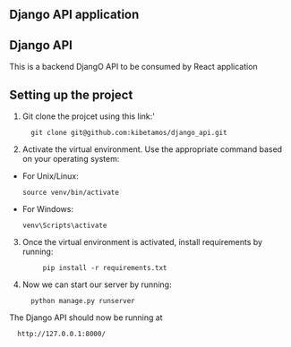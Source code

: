
## Django API application

## Django API </br>

This is a backend DjangO API to be consumed by React application</br>

## Setting up the project 

1. Git clone the projcet using this link:'
   
         git clone git@github.com:kibetamos/django_api.git


3. Activate the virtual environment. Use the appropriate command based on your operating system:

- For Unix/Linux:
  ```
  source venv/bin/activate
  ```

- For Windows:
  ```
  venv\Scripts\activate
  ```

3. Once the virtual environment is activated, install requirements by running:

            pip install -r requirements.txt

4. Now we can start our server by running:

         python manage.py runserver

The Django API should now be running at 

      http://127.0.0.1:8000/
